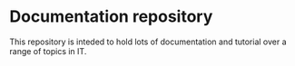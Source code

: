 # Documentation repository

This repository is inteded to hold lots of documentation and tutorial over a range of topics in IT.
